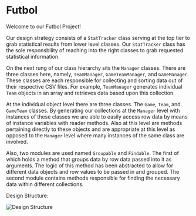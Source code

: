 # Futbol
Welcome to our Futbol Project!

Our design strategy consists of a `StatTracker` class serving at the top tier to grab statistical results from lower level classes. Our `StatTracker` class has the sole responsbility of reaching into the right classes to grab requested statistical information.

On the next rung of our class hierarchy sits the `Manager` classes. There are three classes here, namely, `TeamManager`, `GameTeamManager`, and `GameManager`. These classes are each responsible for collecting and sorting data out of their respective CSV files. For example, `TeamManager` generates individual `Team` objects in an array and retrieves data based upon this collection.

At the individual object level there are three classes. The `Game`, `Team`, and `GameTeam` classes. By generating our collections at the `Manager` level with instances of these classes we are able to easily access row data by means of instance variables with reader methods. Also at this level are methods pertaining directly to these objects and are appropriate at this level as opposed to the `Manager` level where many instances of the same class are involved.

Also, two modules are used named `Groupable` and `Findable`. The first of which holds a method that groups data by row data passed into it as arguments. The logic of this method has been abstracted to allow for different data objects and row values to be passed in and grouped. The second module contains methods responsible for finding the necessary data within different collections.

Design Structure:

![Design Structure][logo]

[logo]: https://user-images.githubusercontent.com/29828129/93120873-3e05c100-f681-11ea-9421-f44889fb3ec7.jpg "Design Structure"
